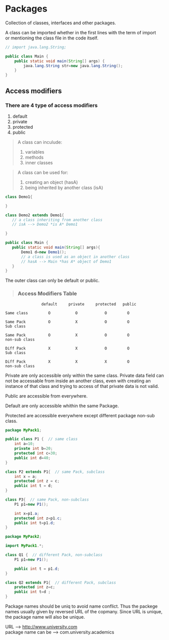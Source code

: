 # Packages

Collection of classes, interfaces and other packages.

A class can be imported whether in the first lines with the term of import  
or mentioning the class file in the code itself.

```java
// import java.lang.String;

public class Main {
    public static void main(String[] args) {
        java.lang.String str=new java.lang.String();
    }
}
```

## Access modifiers
### There are 4 type of access modifiers
1. default
2. private
3. protected
4. public

>A class can inculude:
>1. variables
>2. methods
>3. inner classes


>A class can be used for:
>1. creating an object (hasA)
>2. being inherited by another class (isA)
 
 ```java
class Demo1{

}

class Demo2 extends Demo1{
    // a class inheriting from another class
    // isA --> Demo2 *is A* Demo1

}

public class Main {
    public static void main(String[] args){
        Demo1 d=new Demo1();
        // a class is used as an object in another class
        // hasA --> Main *has A* object of Demo1
    }
}

 ```


The outer class can only be default or public.

> ### Access Modifiers Table
```
                default     private     protected   public

Same class         O           O            O         O

Same Pack          O           X            O         O
Sub class

Same Pack          O           X            O         O
non-sub class

Diff Pack          X           X            O         O  
Sub class

Diff Pack          X           X            X         O
non-sub class
```

Private are only accessible only within the same class.
Private data field can not be accessable from inside an another class, 
even with creating an instance of that class and trying to access of that private data is not valid.

Public are accessible from everywhere.

Default are only accessible whithin the same Package.

Protected are accessible everywhere except different package non-sub class.

```java
package MyPack1;

public class P1 {  // same class
    int a=10;
    private int b=20;
    protected int c=30;
    public int d=40;
}

class P2 extends P1{  // same Pack, subclass
    int x = a;
    protected int z = c;
    public int t = d;
}

class P3{  // same Pack, non-subclass
    P1 p1=new P1();

    int x=p1.a;
    protected int z=p1.c;
    public int t=p1.d;
}
```

```java
package MyPack2;

import MyPack1.*;

class Q1 {  // different Pack, non-subclass
    P1 p1=new P1();

    public int t = p1.d;
}

class Q2 extends P1{  // different Pack, subclass
    protected int z=c;
    public int t=d ;
}

```

Package names should be uniq to avoid name conflict.
Thus the packege names usually given by reversed URL of the copmany. Since URL is unique,  the package name will also be unique.

URL --> http://www.university.com  
package name can be --> com.university.academics

